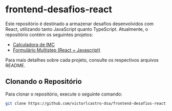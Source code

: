 # frontend-desafios-react

Este repositório é destinado a armazenar desafios desenvolvidos com React, utilizando tanto JavaScript quanto TypeScript. Atualmente, o repositório contém os seguintes projetos:

- [Calculadora de IMC](Calculadora%20de%20IMC/README.md)
- [Formulário Multistep (React + Javascript)](Formul%C3%A1rio%20Multistep%20(React%20+%20Javascript)/README.md)

Para mais detalhes sobre cada projeto, consulte os respectivos arquivos README.

## Clonando o Repositório

Para clonar o repositório, execute o seguinte comando:

```sh
git clone https://github.com/victorlcastro-dsa/frontend-desafios-react.git
